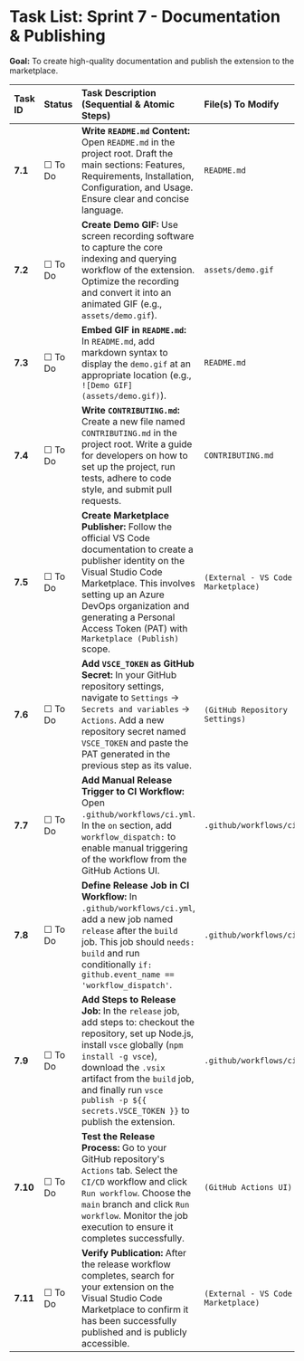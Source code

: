 # Task List: Sprint 7 - Documentation & Publishing

**Goal:** To create high-quality documentation and publish the extension to the marketplace.

| Task ID | Status | Task Description (Sequential & Atomic Steps) | File(s) To Modify |
| :--- | :--- | :--- | :--- |
| **7.1** | ☐ To Do | **Write `README.md` Content:** Open `README.md` in the project root. Draft the main sections: Features, Requirements, Installation, Configuration, and Usage. Ensure clear and concise language. | `README.md` |
| **7.2** | ☐ To Do | **Create Demo GIF:** Use screen recording software to capture the core indexing and querying workflow of the extension. Optimize the recording and convert it into an animated GIF (e.g., `assets/demo.gif`). | `assets/demo.gif` |
| **7.3** | ☐ To Do | **Embed GIF in `README.md`:** In `README.md`, add markdown syntax to display the `demo.gif` at an appropriate location (e.g., `![Demo GIF](assets/demo.gif)`). | `README.md` |
| **7.4** | ☐ To Do | **Write `CONTRIBUTING.md`:** Create a new file named `CONTRIBUTING.md` in the project root. Write a guide for developers on how to set up the project, run tests, adhere to code style, and submit pull requests. | `CONTRIBUTING.md` |
| **7.5** | ☐ To Do | **Create Marketplace Publisher:** Follow the official VS Code documentation to create a publisher identity on the Visual Studio Code Marketplace. This involves setting up an Azure DevOps organization and generating a Personal Access Token (PAT) with `Marketplace (Publish)` scope. | `(External - VS Code Marketplace)` |
| **7.6** | ☐ To Do | **Add `VSCE_TOKEN` as GitHub Secret:** In your GitHub repository settings, navigate to `Settings` -> `Secrets and variables` -> `Actions`. Add a new repository secret named `VSCE_TOKEN` and paste the PAT generated in the previous step as its value. | `(GitHub Repository Settings)` |
| **7.7** | ☐ To Do | **Add Manual Release Trigger to CI Workflow:** Open `.github/workflows/ci.yml`. In the `on` section, add `workflow_dispatch:` to enable manual triggering of the workflow from the GitHub Actions UI. | `.github/workflows/ci.yml` |
| **7.8** | ☐ To Do | **Define Release Job in CI Workflow:** In `.github/workflows/ci.yml`, add a new job named `release` after the `build` job. This job should `needs: build` and run conditionally `if: github.event_name == 'workflow_dispatch'`. | `.github/workflows/ci.yml` |
| **7.9** | ☐ To Do | **Add Steps to Release Job:** In the `release` job, add steps to: checkout the repository, set up Node.js, install `vsce` globally (`npm install -g vsce`), download the `.vsix` artifact from the `build` job, and finally run `vsce publish -p ${{ secrets.VSCE_TOKEN }}` to publish the extension. | `.github/workflows/ci.yml` |
| **7.10** | ☐ To Do | **Test the Release Process:** Go to your GitHub repository's `Actions` tab. Select the `CI/CD` workflow and click `Run workflow`. Choose the `main` branch and click `Run workflow`. Monitor the job execution to ensure it completes successfully. | `(GitHub Actions UI)` |
| **7.11** | ☐ To Do | **Verify Publication:** After the release workflow completes, search for your extension on the Visual Studio Code Marketplace to confirm it has been successfully published and is publicly accessible. | `(External - VS Code Marketplace)` |

